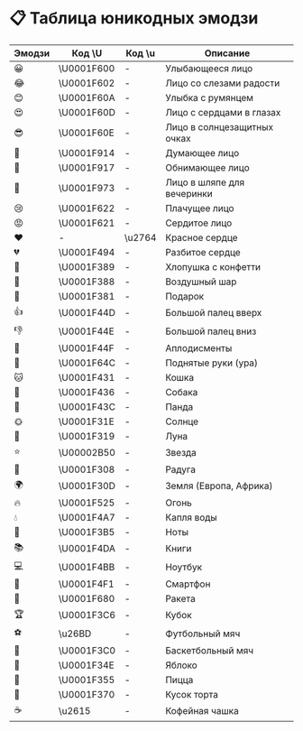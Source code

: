 # 📋 Таблица юникодных эмодзи

Эмодзи | Код \U | Код \u | Описание |
:----|----|----|----|
😀 | \U0001F600 | - | Улыбающееся лицо
😂 | \U0001F602 | - | Лицо со слезами радости
😊 | \U0001F60A | - | Улыбка с румянцем
😍 | \U0001F60D | - | Лицо с сердцами в глазах
😎 | \U0001F60E | - | Лицо в солнцезащитных очках
🤔 | \U0001F914 | - | Думающее лицо
🤗 | \U0001F917 | - | Обнимающее лицо
🥳 | \U0001F973 | - | Лицо в шляпе для вечеринки
😢 | \U0001F622 | - | Плачущее лицо
😡 | \U0001F621 | - | Сердитое лицо
❤️ | - | \u2764 | Красное сердце
💔 | \U0001F494 | - | Разбитое сердце
🎉 | \U0001F389 | - | Хлопушка с конфетти
🎈 | \U0001F388 | - | Воздушный шар
🎁 | \U0001F381 | - | Подарок
👍 | \U0001F44D | - | Большой палец вверх
👎 | \U0001F44E | - | Большой палец вниз
👏 | \U0001F44F | - | Аплодисменты
🙌 | \U0001F64C | - | Поднятые руки (ура)
🐱 | \U0001F431 | - | Кошка
🐶 | \U0001F436 | - | Собака
🐼 | \U0001F43C | - | Панда
🌞 | \U0001F31E | - | Солнце
🌙 | \U0001F319 | - | Луна
⭐ | \U00002B50 | - | Звезда
🌈 | \U0001F308 | - | Радуга
🌍 | \U0001F30D | - | Земля (Европа, Африка)
🔥 | \U0001F525 | - | Огонь
💧 | \U0001F4A7 | - | Капля воды
🎵 | \U0001F3B5 | - | Ноты
📚 | \U0001F4DA | - | Книги
💻 | \U0001F4BB | - | Ноутбук
📱 | \U0001F4F1 | - | Смартфон
🚀 | \U0001F680 | - | Ракета
🏆 | \U0001F3C6 | - | Кубок
⚽ | \u26BD | - | Футбольный мяч
🏀 | \U0001F3C0 | - | Баскетбольный мяч
🍎 | \U0001F34E | - | Яблоко
🍕 | \U0001F355 | - | Пицца
🍰 | \U0001F370 | - | Кусок торта
☕ | \u2615 | - | Кофейная чашка
